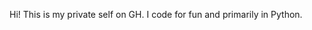Hi!
This is my private self on GH. I code for fun and primarily in Python.

<!---
bjscsn/bjscsn is a ✨ special ✨ repository because its `README.md` (this file) appears on your GitHub profile.
You can click the Preview link to take a look at your changes.
--->
